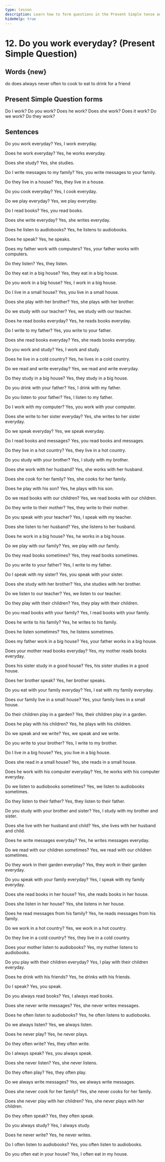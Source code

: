 ```yaml
---
type: lesson
description: Learn how to form questions in the Present Simple tense and practice with common everyday situations. Master asking about routines, habits, and regular activities.
hideHelp: true
---
```


# 12. Do you work everyday? (Present Simple Question)

## Words {new}

do
does
always
never
often
to cook
to eat
to drink
for
a friend

## Present Simple Question forms

Do I work?
Do you work?
Does he work?
Does she work?
Does it work?
Do we work?
Do they work?

## Sentences

Do you work everyday?
Yes, I work everyday.

Does he work everyday?
Yes, he works everyday.

Does she study?
Yes, she studies.

Do I write messages to my family?
Yes, you write messages to your family.

Do they live in a house?
Yes, they live in a house.

Do you cook everyday?
Yes, I cook everyday.

Do we play everyday?
Yes, we play everyday.

Do I read books?
Yes, you read books.

Does she write everyday?
Yes, she writes everyday.

Does he listen to audiobooks?
Yes, he listens to audiobooks.

Does he speak?
Yes, he speaks.

Does my father work with computers?
Yes, your father works with computers.

Do they listen?
Yes, they listen.

Do they eat in a big house?
Yes, they eat in a big house.

Do you work in a big house?
Yes, I work in a big house.

Do I live in a small house?
Yes, you live in a small house.

Does she play with her brother?
Yes, she plays with her brother.

Do we study with our teacher?
Yes, we study with our teacher.

Does he read books everyday?
Yes, he reads books everyday.

Do I write to my father?
Yes, you write to your father.

Does she read books everyday?
Yes, she reads books everyday.

Do you work and study?
Yes, I work and study.

Does he live in a cold country?
Yes, he lives in a cold country.

Do we read and write everyday?
Yes, we read and write everyday.

Do they study in a big house?
Yes, they study in a big house.

Do you drink with your father?
Yes, I drink with my father.

Do you listen to your father?
Yes, I listen to my father.

Do I work with my computer?
Yes, you work with your computer.

Does she write to her sister everyday?
Yes, she writes to her sister everyday.

Do we speak everyday?
Yes, we speak everyday.

Do I read books and messages?
Yes, you read books and messages.

Do they live in a hot country?
Yes, they live in a hot country.

Do you study with your brother?
Yes, I study with my brother.

Does she work with her husband?
Yes, she works with her husband.

Does she cook for her family?
Yes, she cooks for her family.

Does he play with his son?
Yes, he plays with his son.

Do we read books with our children?
Yes, we read books with our children.

Do they write to their mother?
Yes, they write to their mother.

Do you speak with your teacher?
Yes, I speak with my teacher.

Does she listen to her husband?
Yes, she listens to her husband.

Does he work in a big house?
Yes, he works in a big house.

Do we play with our family?
Yes, we play with our family.

Do they read books sometimes?
Yes, they read books sometimes.

Do you write to your father?
Yes, I write to my father.

Do I speak with my sister?
Yes, you speak with your sister.

Does she study with her brother?
Yes, she studies with her brother.

Do we listen to our teacher?
Yes, we listen to our teacher.

Do they play with their children?
Yes, they play with their children.

Do you read books with your family?
Yes, I read books with your family.

Does he write to his family?
Yes, he writes to his family.

Does he listen sometimes?
Yes, he listens sometimes.

Does my father work in a big house?
Yes, your father works in a big house.

Does your mother read books everyday?
Yes, my mother reads books everyday.

Does his sister study in a good house?
Yes, his sister studies in a good house.

Does her brother speak?
Yes, her brother speaks.

Do you eat with your family everyday?
Yes, I eat with my family everyday.

Does our family live in a small house?
Yes, your family lives in a small house.

Do their children play in a garden?
Yes, their children play in a garden.

Does he play with his children?
Yes, he plays with his children.

Do we speak and we write?
Yes, we speak and we write.

Do you write to your brother?
Yes, I write to my brother.

Do I live in a big house?
Yes, you live in a big house.

Does she read in a small house?
Yes, she reads in a small house.

Does he work with his computer everyday?
Yes, he works with his computer everyday.

Do we listen to audiobooks sometimes?
Yes, we listen to audiobooks sometimes.

Do they listen to their father?
Yes, they listen to their father.

Do you study with your brother and sister?
Yes, I study with my brother and sister.

Does she live with her husband and child?
Yes, she lives with her husband and child.

Does he write messages everyday?
Yes, he writes messages everyday.

Do we read with our children sometimes?
Yes, we read with our children sometimes.

Do they work in their garden everyday?
Yes, they work in their garden everyday.

Do you speak with your family everyday?
Yes, I speak with my family everyday.

Does she read books in her house?
Yes, she reads books in her house.

Does she listen in her house?
Yes, she listens in her house.

Does he read messages from his family?
Yes, he reads messages from his family.

Do we work in a hot country?
Yes, we work in a hot country.

Do they live in a cold country?
Yes, they live in a cold country.

Does your mother listen to audiobooks?
Yes, my mother listens to audiobooks.

Do you play with their children everyday?
Yes, I play with their children everyday.

Does he drink with his friends?
Yes, he drinks with his friends.

Do I speak?
Yes, you speak.

Do you always read books?
Yes, I always read books.

Does she never write messages?
Yes, she never writes messages.

Does he often listen to audiobooks?
Yes, he often listens to audiobooks.

Do we always listen?
Yes, we always listen.

Does he never play?
Yes, he never plays.

Do they often write?
Yes, they often write.

Do I always speak?
Yes, you always speak.

Does she never listen?
Yes, she never listens.

Do they often play?
Yes, they often play.

Do we always write messages?
Yes, we always write messages.

Does she never cook for her family?
Yes, she never cooks for her family.

Does she never play with her children?
Yes, she never plays with her children.

Do they often speak?
Yes, they often speak.

Do you always study?
Yes, I always study.

Does he never write?
Yes, he never writes.

Do I often listen to audiobooks?
Yes, you often listen to audiobooks.

Do you often eat in your house?
Yes, I often eat in my house.
